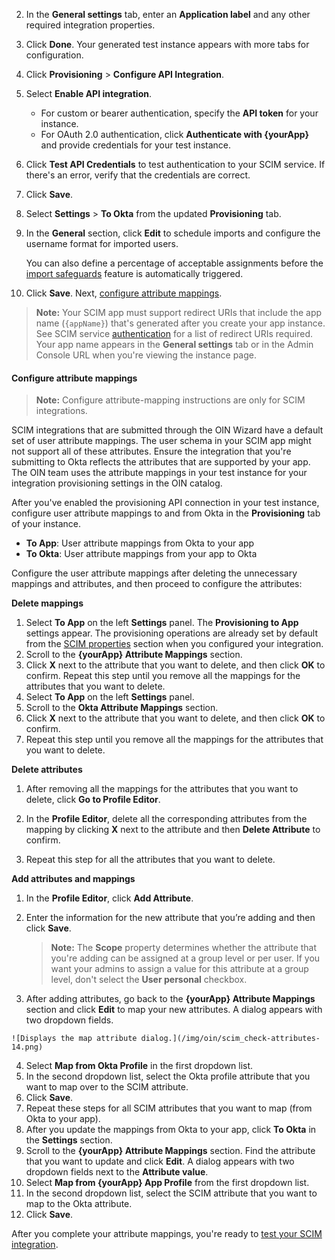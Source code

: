 2. In the **General settings** tab, enter an **Application label** and any other required integration properties.
3. Click **Done**. Your generated test instance appears with more tabs for configuration.
4. Click **Provisioning** > **Configure API Integration**.
5. Select **Enable API integration**.
   * For custom or bearer authentication, specify the **API token** for your instance.
   * For OAuth 2.0 authentication, click **Authenticate with {yourApp}** and provide credentials for your test instance.
1. Click **Test API Credentials** to test authentication to your SCIM service. If there's an error, verify that the credentials are correct.
1. Click **Save**.
1. Select **Settings** > **To Okta** from the updated **Provisioning** tab.
1. In the **General** section, click **Edit** to schedule imports and configure the username format for imported users.

   You can also define a percentage of acceptable assignments before the [import safeguards](https://help.okta.com/okta_help.htm?id=csh-eu-import-safeguard) feature is automatically triggered.

1. Click **Save**. Next, [configure attribute mappings](#configure-attribute-mappings).

> **Note:** Your SCIM app must support redirect URIs that include the app name (`{appName}`) that's generated after you create your app instance. See SCIM service [authentication](/docs/guides/scim-provisioning-integration-prepare/main/#authentication) for a list of redirect URIs required. Your app name appears in the **General settings** tab or in the Admin Console URL when you're viewing the instance page.

#### Configure attribute mappings

> **Note:** Configure attribute-mapping instructions are only for SCIM integrations.

SCIM integrations that are submitted through the OIN Wizard have a default set of user attribute mappings. The user schema in your SCIM app might not support all of these attributes. Ensure the integration that you're submitting to Okta reflects the attributes that are supported by your app. The OIN team uses the attribute mappings in your test instance for your integration provisioning settings in the OIN catalog.

After you've enabled the provisioning API connection in your test instance, configure user attribute mappings to and from Okta in the **Provisioning** tab of your instance.

* **To App**: User attribute mappings from Okta to your app
* **To Okta**: User attribute mappings from your app to Okta

Configure the user attribute mappings after deleting the unnecessary mappings and attributes, and then proceed to configure the attributes:

**Delete mappings**

   1. Select **To App** on the left **Settings** panel.
   The **Provisioning to App** settings appear. The provisioning operations are already set by default from the [SCIM properties](#properties) section when you configured your integration.
   2. Scroll to the **{yourApp} Attribute Mappings** section.
   3. Click **X** next to the attribute that you want to delete, and then click **OK** to confirm.
      Repeat this step until you remove all the mappings for the attributes that you want to delete.
   4. Select **To App** on the left **Settings** panel.
   5. Scroll to the **Okta Attribute Mappings** section.
   6. Click **X** next to the attribute that you want to delete, and then click **OK** to confirm.
   7. Repeat this step until you remove all the mappings for the attributes that you want to delete.

**Delete attributes**
   1. After removing all the mappings for the attributes that you want to delete, click **Go to Profile Editor**.

   2. In the **Profile Editor**, delete all the corresponding attributes from the mapping by clicking **X** next to the attribute and then **Delete Attribute** to confirm.

   3. Repeat this step for all the attributes that you want to delete.

**Add attributes and mappings**

   1. In the **Profile Editor**, click **Add Attribute**.
   2. Enter the information for the new attribute that you’re adding and then click **Save**.
      > **Note:** The **Scope** property determines whether the attribute that you're adding can be assigned at a group level or per user. If you want your admins to assign a value for this attribute at a group level, don't select the **User personal** checkbox.

   3. After adding attributes, go back to the **{yourApp} Attribute Mappings** section and click **Edit** to map your new attributes. A dialog appears with two dropdown fields.

   <div class="three-quarter border">

    ![Displays the map attribute dialog.](/img/oin/scim_check-attributes-14.png)

   </div>

   4. Select **Map from Okta Profile** in the first dropdown list.
   5. In the second dropdown list, select the Okta profile attribute that you want to map over to the SCIM attribute.
   6. Click **Save**.
   7. Repeat these steps for all SCIM attributes that you want to map (from Okta to your app).
   8. After you update the mappings from Okta to your app, click **To Okta** in the **Settings** section.
   9. Scroll to the **{yourApp} Attribute Mappings** section. Find the attribute that you want to update and click **Edit**. A dialog appears with two dropdown fields next to the **Attribute value**.
   10. Select **Map from {yourApp} App Profile** from the first dropdown list.
   11. In the second dropdown list, select the SCIM attribute that you want to map to the Okta attribute.
   12. Click **Save**.

After you complete your attribute mappings, you're ready to [test your SCIM integration](#test-your-scim-integration).
